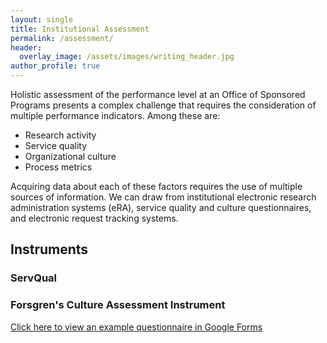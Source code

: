 ```yaml
---
layout: single
title: Institutional Assessment
permalink: /assessment/
header:
  overlay_image: /assets/images/writing_header.jpg
author_profile: true
--- 
```


Holistic assessment of the performance level at an Office of Sponsored Programs presents a complex challenge that requires the consideration of multiple performance indicators. Among these are:
- Research activity
- Service quality
- Organizational culture
- Process metrics

Acquiring data about each of these factors requires the use of multiple sources of information. We can draw from institutional electronic research administration systems (eRA), service quality and culture questionnaires, and electronic request tracking systems.

## Instruments

### ServQual

### Forsgren's Culture Assessment Instrument

[Click here to view an example questionnaire in Google Forms](/culture/)
